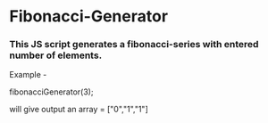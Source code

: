 # Fibonacci-Generator

<h3>This JS script generates a fibonacci-series with entered number of elements.</h3>

Example -

fibonacciGenerator(3); 

will give output an array = ["0","1","1"]
